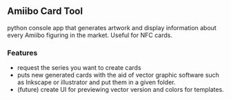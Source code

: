 ## Amiibo Card Tool
python console app that generates artwork and display information about every Amiibo figuring in the market. Useful for NFC cards.

### Features
- request the series you want to create cards
- puts new generated cards with the aid of vector graphic software such as Inkscape or illustrator and put them in a given folder.
- (future) create UI for previewing vector version and colors for templates.